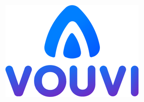 <div align="center">
    <img src="images/logo.png">
</div>
<br/><br/>
<div>
    <img src="">
</div>
